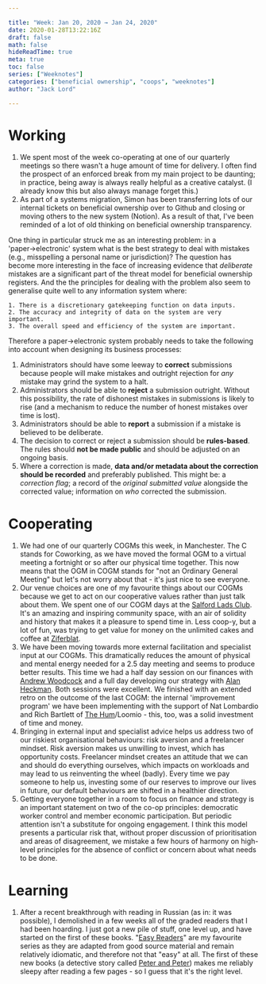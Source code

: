 ```yaml
---

title: "Week: Jan 20, 2020 → Jan 24, 2020"
date: 2020-01-28T13:22:16Z
draft: false
math: false
hideReadTime: true 
meta: true
toc: false
series: ["Weeknotes"]
categories: ["beneficial ownership", "coops", "weeknotes"]
author: "Jack Lord"

---
```


# Working

1. We spent most of the week co-operating at one of our quarterly meetings so there wasn't a huge amount of time for delivery. I often find the prospect of an enforced break from my main project to be daunting; in practice, being away is always really helpful as a creative catalyst. (I already know this but also always manage forget this.)
2. As part of a systems migration, Simon has been transferring lots of our internal tickets on beneficial ownership over to Github and closing or moving others to the new system (Notion). As a result of that, I've been reminded of a lot of old thinking on beneficial ownership transparency. 

One thing in particular struck me as an interesting problem: in a 'paper→electronic' system what is the best strategy to deal with mistakes (e.g., misspelling a personal name or jurisdiction)? The question has become more interesting in the face of increasing evidence that *deliberate* mistakes are a significant part of the threat model for beneficial ownership registers. And the  the principles for dealing with the problem also seem to generalise quite well to any information system where:

    1. There is a discretionary gatekeeping function on data inputs.
    2. The accuracy and integrity of data on the system are very important.
    3. The overall speed and efficiency of the system are important.

 Therefore a paper→electronic system probably needs to take the following into account when designing its business processes:

 1. Administrators should have some leeway to **correct** submissions because people will make mistakes and outright rejection for *any* mistake may grind the system to a halt.
 2. Administrators should be able to **reject** a submission outright. Without this possibility, the rate of dishonest mistakes in submissions is likely to rise (and a mechanism to reduce the number of honest mistakes over time is lost).
 3. Administrators should be able to **report** a submission if a mistake is believed to be deliberate.
 4. The decision to correct or reject a submission should be **rules-based**. The rules should **not be made public** and should be adjusted on an ongoing basis.
 5. Where a correction is made, **data and/or metadata about the correction should be recorded** and preferably published. This might be: a *correction flag*; a record of the *original submitted value* alongside the corrected value; information on *who* corrected the submission. 

# Cooperating

1. We had one of our quarterly COGMs this week, in Manchester. The C stands for Coworking, as we have moved the formal OGM to a virtual meeting a fortnight or so after our physical time together. This now means that the OGM in COGM stands for "not an Ordinary General Meeting" but let's not worry about that - it's just nice to see everyone.
2. Our venue choices are one of my favourite things about our COGMs because we get to act on our cooperative values rather than just talk about them. We spent one of our COGM days at the [Salford Lads Club](https://salfordladsclub.org.uk/about/). It's an amazing and inspiring community space, with an air of solidity and history that makes it a pleasure to spend time in. Less coop-y, but a lot of fun, was trying to get value for money on the unlimited cakes and coffee at [Ziferblat](https://www.ziferblatuk.co.uk/). 
3. We have been moving towards more external facilitation and specialist input at our COGMs. This dramatically reduces the amount of physical and mental energy needed for a 2.5 day meeting and seems to produce better results. This time we had a half day session on our finances with [Andrew Woodcock](https://www.linkedin.com/in/andrew-woodcock-91792780/) and a full day developing our strategy with [Alan Heckman](http://alanheckman.co.uk/). Both sessions were excellent. We finished with an extended retro on the outcome of the last COGM: the internal 'improvement program' we have been implementing with the support of Nat Lombardio and Rich Bartlett of [The Hum](https://www.thehum.org/)/Loomio - this, too, was a solid investment of time and money. 
4. Bringing in external input and specialist advice helps us address two of our riskiest organisational behaviours: risk aversion and a freelancer mindset. Risk aversion makes us unwilling to invest, which has opportunity costs. Freelancer mindset creates an attitude that we can and should do everything ourselves, which impacts on workloads and may lead to us  reinventing the wheel (badly). Every time we pay someone to help us, investing some of our reserves to improve our lives in future, our default behaviours are shifted in a healthier direction.
5. Getting everyone together in a room to focus on finance and strategy is an important statement on two of the co-op principles: democratic worker control and member economic participation. But periodic attention isn't a substitute for ongoing engagement. I think this model presents a particular risk that, without proper discussion of prioritisation and areas of disagreement, we mistake a few hours of harmony on high-level principles for the absence of conflict or concern about what needs to be done.

# Learning

1. After a recent breakthrough with reading in Russian (as in: it was possible), I demolished in a few weeks all of the graded readers that I had been hoarding. I just got a new pile of stuff, one level up, and have started on the first of these books. "[Easy Readers](https://www.russianbookshop.co.uk/russianbooks/series/m4/c21/6/ERRU)" are my favourite series as they are adapted from good source material and remain relatively idiomatic, and therefore not that "easy" at all. The first of these new books (a detective story called [Peter and Peter](https://www.eurobooks.co.uk/languagebooks/9788723904614/easy-readers-russian-russian-petr-i-petr-evgenij-ryss)) makes me reliably sleepy after reading a few pages - so I guess that it's the right level.